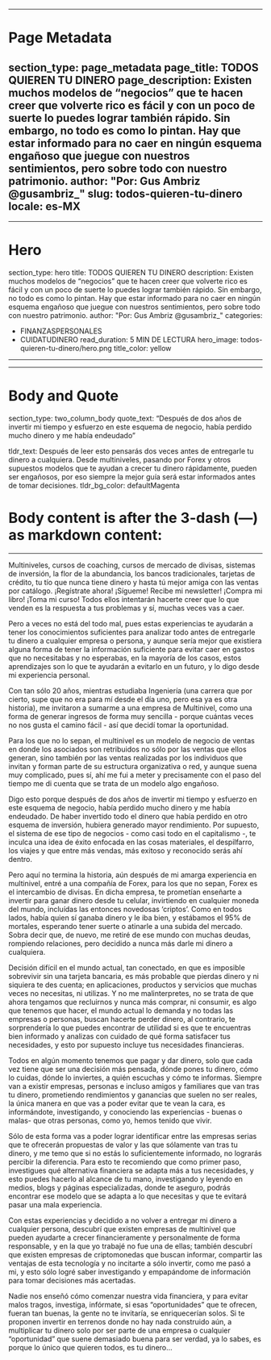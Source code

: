 [//]: # (>>>>>>>>>>>>>>>>>>>>>>>>>>>>> SECTION START - PAGE METADATA WILL BE ALWAYS FIRST SO NEVER EVER MOVE THIS!!!!!!!)

---
# Page Metadata
section_type: page_metadata
page_title: TODOS QUIEREN TU DINERO
page_description: Existen muchos modelos de “negocios” que te hacen creer que volverte rico es fácil y con un poco de suerte lo puedes lograr también rápido. Sin embargo, no todo es como lo pintan. Hay que estar informado para no caer en ningún esquema engañoso que juegue con nuestros sentimientos, pero sobre todo con nuestro patrimonio.
author: "Por: Gus Ambriz @gusambriz_"
slug: todos-quieren-tu-dinero
locale: es-MX
---
[//]: # (<<<<<<<<<<<<<<<<<<<<<<<<<<<<< SECTION END)


[//]: # (>>>>>>>>>>>>>>>>>>>>>>>>>>>>> SECTION START)

---
# Hero
section_type: hero
title: TODOS QUIEREN TU DINERO
description: Existen muchos modelos de “negocios” que te hacen creer que volverte rico es fácil y con un poco de suerte lo puedes lograr también rápido. Sin embargo, no todo es como lo pintan. Hay que estar informado para no caer en ningún esquema engañoso que juegue con nuestros sentimientos, pero sobre todo con nuestro patrimonio.
author: "Por: Gus Ambriz @gusambriz_"
categories:
- FINANZASPERSONALES
- CUIDATUDINERO
read_duration: 5 MIN DE LECTURA
hero_image: todos-quieren-tu-dinero/hero.png
title_color: yellow
---
[//]: # (<<<<<<<<<<<<<<<<<<<<<<<<<<<<< SECTION END)







[//]: # (>>>>>>>>>>>>>>>>>>>>>>>>>>>>> SECTION START)

---
# Body and Quote
section_type: two_column_body
quote_text:  “Después de dos años de invertir mi tiempo y esfuerzo en este esquema de negocio, había perdido mucho dinero y me había endeudado”

tldr_text: Después de leer esto pensarás dos veces antes de entregarle tu dinero a cualquiera. Desde multiniveles, pasando por Forex y otros supuestos modelos que te ayudan a crecer tu dinero rápidamente, pueden ser engañosos, por eso siempre la mejor guía será estar informados antes de tomar decisiones.
tldr_bg_color: defaultMagenta

# Body content is after the 3-dash (—) as markdown content:
---
Multiniveles, cursos de coaching, cursos de mercado de divisas, sistemas de inversión, la flor de la abundancia, los bancos tradicionales, tarjetas de crédito, tu tío que nunca tiene dinero y hasta tú mejor amiga con las ventas por catálogo. ¡Regístrate ahora! ¡Sígueme! Recibe mi newsletter! ¡Compra mi libro! ¡Toma mi curso! Todos ellos intentarán hacerte creer que lo que venden es la respuesta a tus problemas y sí, muchas veces vas a caer.

Pero a veces no está del todo mal, pues estas experiencias te ayudarán a tener los conocimientos suficientes para analizar todo antes de entregarle tu dinero a cualquier empresa o persona, y aunque sería mejor que existiera alguna forma de tener la información suficiente para evitar caer en gastos que no necesitabas y no esperabas, en la mayoría de los casos, estos aprendizajes son lo que te ayudarán a evitarlo en un futuro, y lo digo desde mi experiencia personal.

Con tan sólo 20 años, mientras estudiaba Ingeniería (una carrera que por cierto, supe que no era para mí desde el día uno, pero esa ya es otra historia), me invitaron a sumarme a una empresa de Multinivel, como una forma de generar ingresos de forma muy sencilla - porque cuántas veces no nos gusta el camino fácil - así que decidí tomar la oportunidad.

Para los que no lo sepan, el multinivel es un modelo de negocio de ventas en donde los asociados son retribuidos no sólo por las ventas que ellos generan, sino también por las ventas realizadas por los individuos que invitan y forman parte de su estructura organizativa o red, y aunque suena muy complicado, pues sí, ahí me fui a meter y precisamente con el paso del tiempo me di cuenta que se trata de un modelo algo engañoso.

Digo esto porque después de dos años de invertir mi tiempo y esfuerzo en este esquema de negocio, había perdido mucho dinero y me había endeudado. De haber invertido todo el dinero que había perdido en otro esquema de inversión, hubiera generado mayor rendimiento. Por supuesto, el sistema de ese tipo de negocios - como casi todo en el capitalismo -, te inculca una idea de éxito enfocada en las cosas materiales, el despilfarro, los viajes y que entre más vendas, más exitoso y reconocido serás ahí dentro.

Pero aquí no termina la historia, aún después de mi amarga experiencia en multinivel, entré a una compañía de Forex, para los que no sepan, Forex es el intercambio de divisas. En dicha empresa, te prometían enseñarte a invertir para ganar dinero desde tu celular, invirtiendo en cualquier moneda del mundo, incluídas las entonces novedosas ‘criptos’. Como en todos lados, había quien sí ganaba dinero y le iba bien, y estábamos el 95% de mortales, esperando tener suerte o atinarle a una subida del mercado. Sobra decir que, de nuevo, me retiré de ese mundo con muchas deudas, rompiendo relaciones, pero decidido a nunca más darle mi dinero a cualquiera.

Decisión difícil en el mundo actual, tan conectado, en que es imposible sobrevivir sin una tarjeta bancaria, es más probable que pierdas dinero y ni siquiera te des cuenta; en aplicaciones, productos y servicios que muchas veces no necesitas, ni utilizas. Y no me malinterpretes, no se trata de que ahora tengamos que recluirnos y nunca más comprar, ni consumir, es algo que tenemos que hacer, el mundo actual lo demanda y no todas las empresas o personas, buscan hacerte perder dinero, al contrario, te sorprendería lo que puedes encontrar de utilidad si es que te encuentras bien informado y analizas con cuidado de qué forma satisfacer tus necesidades, y esto por supuesto incluye tus necesidades financieras.

Todos en algún momento tenemos que pagar y dar dinero, solo que cada vez tiene que ser una decisión más pensada, dónde pones tu dinero, cómo lo cuidas, dónde lo inviertes, a quién escuchas y cómo te informas. Siempre van a existir empresas, personas e incluso amigos y familiares que van tras tu dinero, prometiendo rendimientos y ganancias que suelen no ser reales, la única manera en que vas a poder evitar que te vean la cara, es informándote, investigando, y conociendo las experiencias - buenas o malas- que otras personas, como yo, hemos tenido que vivir.

Sólo de esta forma vas a poder lograr identificar entre las empresas serias que te ofrecerán propuestas de valor y las que sólamente van tras tu dinero, y me temo que si no estás lo suficientemente informado, no lograrás percibir la diferencia. Para esto te recomiendo que como primer paso, investigues qué alternativa financiera se adapta más a tus necesidades, y esto puedes hacerlo al alcance de tu mano, investigando y leyendo en medios, blogs y páginas especializadas, donde te aseguro, podrás encontrar ese modelo que se adapta a lo que necesitas y que te evitará pasar una mala experiencia.

Con estas experiencias y decidido a no volver a entregar mi dinero a cualquier persona, descubrí que existen empresas de multinivel que pueden ayudarte a crecer financieramente y personalmente de forma responsable, y en la que yo trabajé no fue una de ellas; también descubrí que existen empresas de criptomonedas que buscan informar, compartir las ventajas de esta tecnología y no incitarte a sólo invertir, como me pasó a mi, y esto sólo logré saber investigando y empapándome de información para tomar decisiones más acertadas.

Nadie nos enseñó cómo comenzar nuestra vida financiera, y para evitar malos tragos, investiga, infórmate, si esas “oportunidades” que te ofrecen, fueran tan buenas, la gente no te invitaría, se enriquecerían solos. Si te proponen invertir en terrenos donde no hay nada construido aún, a multiplicar tu dinero solo por ser parte de una empresa o cualquier “oportunidad” que suene demasiado buena para ser verdad, ya lo sabes, es porque lo único que quieren todos, es tu dinero...

[//]: # (<<<<<<<<<<<<<<<<<<<<<<<<<<<<<SECTION END)


